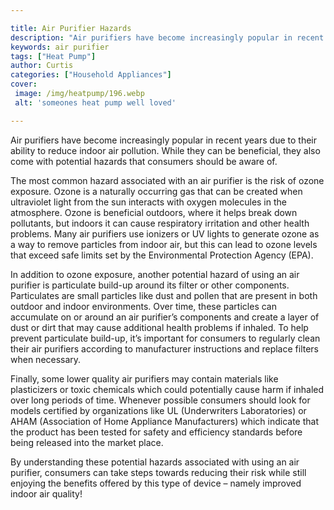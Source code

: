 ```yaml
---

title: Air Purifier Hazards
description: "Air purifiers have become increasingly popular in recent years due to their ability to reduce indoor air pollution. While they can...check it out to learn"
keywords: air purifier
tags: ["Heat Pump"]
author: Curtis
categories: ["Household Appliances"]
cover: 
 image: /img/heatpump/196.webp
 alt: 'someones heat pump well loved'

---
```


Air purifiers have become increasingly popular in recent years due to their ability to reduce indoor air pollution. While they can be beneficial, they also come with potential hazards that consumers should be aware of. 

The most common hazard associated with an air purifier is the risk of ozone exposure. Ozone is a naturally occurring gas that can be created when ultraviolet light from the sun interacts with oxygen molecules in the atmosphere. Ozone is beneficial outdoors, where it helps break down pollutants, but indoors it can cause respiratory irritation and other health problems. Many air purifiers use ionizers or UV lights to generate ozone as a way to remove particles from indoor air, but this can lead to ozone levels that exceed safe limits set by the Environmental Protection Agency (EPA). 

In addition to ozone exposure, another potential hazard of using an air purifier is particulate build-up around its filter or other components. Particulates are small particles like dust and pollen that are present in both outdoor and indoor environments. Over time, these particles can accumulate on or around an air purifier’s components and create a layer of dust or dirt that may cause additional health problems if inhaled. To help prevent particulate build-up, it’s important for consumers to regularly clean their air purifiers according to manufacturer instructions and replace filters when necessary. 

Finally, some lower quality air purifiers may contain materials like plasticizers or toxic chemicals which could potentially cause harm if inhaled over long periods of time. Whenever possible consumers should look for models certified by organizations like UL (Underwriters Laboratories) or AHAM (Association of Home Appliance Manufacturers) which indicate that the product has been tested for safety and efficiency standards before being released into the market place. 

By understanding these potential hazards associated with using an air purifier, consumers can take steps towards reducing their risk while still enjoying the benefits offered by this type of device – namely improved indoor air quality!

